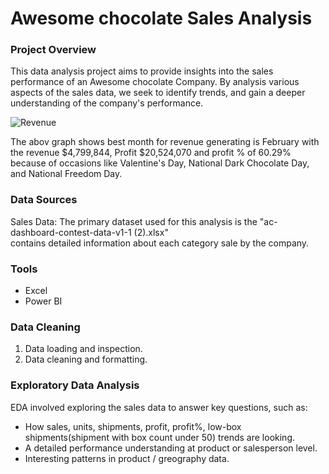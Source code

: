 # Awesome chocolate Sales Analysis 

### Project Overview 

This data analysis project aims to provide insights into the sales performance of an Awesome chocolate Company. By analysis various aspects of the sales data, we seek to identify trends, and gain a deeper understanding of the company's performance.

![Revenue](https://github.com/Karuna-Nagre22/PowerBI_Project/assets/169028009/25659d6a-7347-4c4e-b97a-4349a08ed23f)

The abov graph shows best month for revenue generating is February with the revenue $4,799,844, Profit $20,524,070 and profit % of 60.29% because of occasions like Valentine's Day, National Dark Chocolate Day, and National Freedom Day. 

### Data Sources

Sales Data: The primary dataset used for this analysis is the "ac-dashboard-contest-data-v1-1 (2).xlsx"  
contains detailed information about each category sale by the company.

### Tools 

- Excel 
- Power BI

### Data Cleaning 

1. Data loading and inspection.
2. Data cleaning and formatting.

### Exploratory Data Analysis

EDA involved exploring the sales data to answer key questions, such as:

- How sales, units, shipments, profit, profit%, low-box shipments(shipment with box count under 50) trends are looking.
- A detailed performance understanding at product or salesperson level.
- Interesting patterns in product / greography data.





